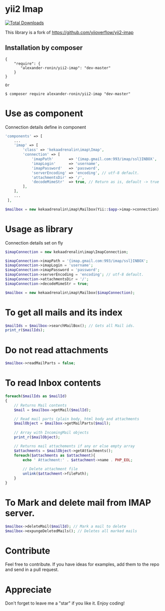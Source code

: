 yii2 Imap
==========

[![Total Downloads](https://img.shields.io/packagist/dt/kekaadrenalin/yii2-imap.svg?style=flat-square)](https://packagist.org/packages/kekaadrenalin/yii2-imap) 


This library is a fork of https://github.com/yiioverflow/yii2-imap

Installation by composer
------------
```composer
{
    "require": {
       "alexander-ronin/yii2-imap": "dev-master"
    }
}

Or

$ composer require alexander-ronin/yii2-imap "dev-master"
```

# Use as component

Connection details define in component

```php
'components' => [
    ...
    'imap' => [
        'class' => 'kekaadrenalin\imap\Imap',
        'connection' => [
            'imapPath'       => '{imap.gmail.com:993/imap/ssl}INBOX',
            'imapLogin'      => 'username',
            'imapPassword'   => 'password',
            'serverEncoding' => 'encoding', // utf-8 default.
            'attachmentsDir' => '/',
            'decodeMimeStr'  => true, // Return as is, default -> true
        ],
    ],
    ...
 ],

$mailbox = new kekaadrenalin\imap\Mailbox(Yii::$app->imap->connection);
```

# Usage as library

Connection details set on fly

```php
$imapConnection = new kekaadrenalin\imap\ImapConnection;

$imapConnection->imapPath = '{imap.gmail.com:993/imap/ssl}INBOX';
$imapConnection->imapLogin = 'username';
$imapConnection->imapPassword = 'password';
$imapConnection->serverEncoding = 'encoding'; // utf-8 default.
$imapConnection->attachmentsDir = '/';
$imapConnection->decodeMimeStr = true;

$mailbox = new kekaadrenalin\imap\Mailbox($imapConnection);
```

# To get all mails and its index
```php
$mailIds = $mailbox->searchMailBox(); // Gets all Mail ids.
print_r($mailIds);
```

# Do not read attachments
```php
$mailbox->readMailParts = false;
```

# To read Inbox contents
```php
foreach($mailIds as $mailId)
{
    // Returns Mail contents
    $mail = $mailbox->getMail($mailId); 

    // Read mail parts (plain body, html body and attachments
    $mailObject = $mailbox->getMailParts($mail);
    
    // Array with IncomingMail objects
    print_r($mailObject);

    // Returns mail attachements if any or else empty array
    $attachments = $mailObject->getAttachments(); 
    foreach($attachments as $attachment){
        echo ' Attachment:' . $attachment->name . PHP_EOL;
        
        // Delete attachment file
        unlink($attachment->filePath);
    }
}
```

# To Mark and delete mail from IMAP server.
```php
$mailbox->deleteMail($mailId); // Mark a mail to delete
$mailbox->expungeDeletedMails(); // Deletes all marked mails
```

# Contribute
Feel free to contribute. If you have ideas for examples, add them to the repo and send in a pull request.

# Appreciate
Don't forget to leave me a "star" if you like it. Enjoy coding!
